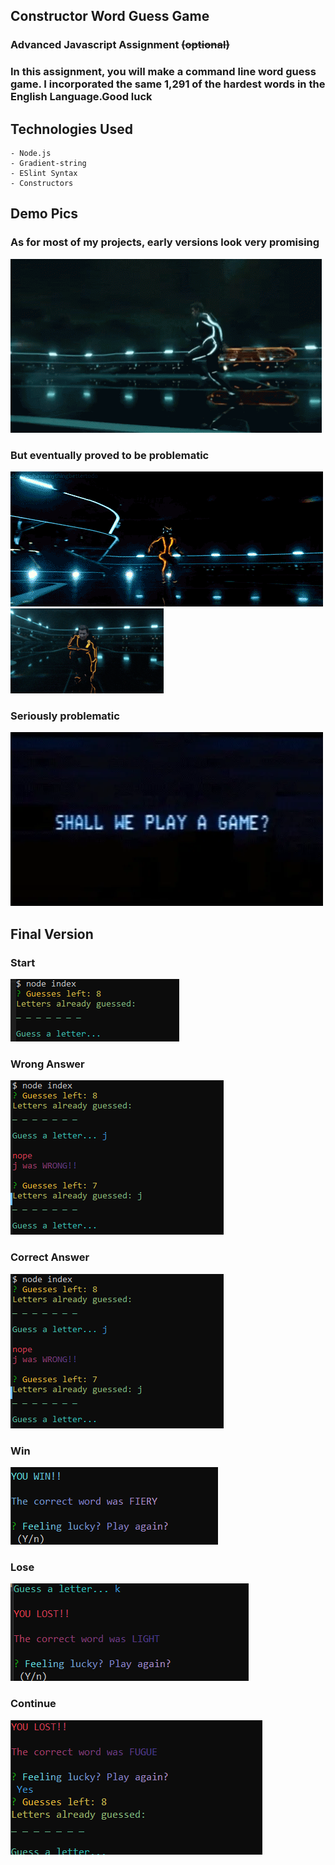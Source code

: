 ## Constructor Word Guess Game

### Advanced Javascript Assignment ~~(optional)~~

### In this assignment, you will make a command line word guess game. I incorporated the same 1,291 of the hardest words in the English Language.Good luck

## Technologies Used
    - Node.js
    - Gradient-string
    - ESlint Syntax
    - Constructors

## Demo Pics

### As for most of my projects, early versions look very promising
![Early versions of the app were very promising](assets/images/tron1.gif)

### But eventually proved to be problematic
![Early versions of the app proved problematic](assets/images/tron2.gif)
![Early versions of the app proved problematic](assets/images/tron3.gif)

### Seriously problematic
![Wargames](assets/images/wargames.webp)

## Final Version

### Start
![Start image](assets/images/start.PNG)


### Wrong Answer
![Wrong Answer](assets/images/wrong.PNG)


### Correct Answer
![Correct Answer](assets/images/correct.PNG)


### Win
![Win](assets/images/win.PNG)


### Lose
![Lose](assets/images/lost.PNG)


### Continue
![Continue](assets/images/continue.PNG)
